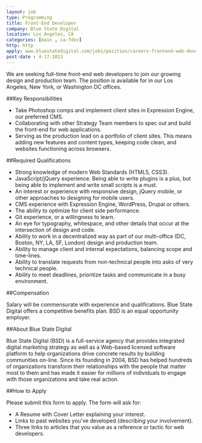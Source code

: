 ```yaml
---
layout: job
type: Programming
title: Front-End Developer
company: Blue State Digital
location: Los Angeles, CA
categories: [main , ca-fdev]
http: http
apply: www.bluestatedigital.com/jobs/position/careers-frontend-web-developer
post-date : 4-17-2013
---
```


We are seeking full-time front-end web developers to join our growing design and production team.  The position is available for in our Los Angeles, New York, or Washington DC offices.
 
##Key Responsibilities

* Take Photoshop comps and implement client sites in Expression Engine, our preferred CMS.
* Collaborating with other Strategy Team members to spec out and build the front-end for web applications.
* Serving as the production lead on a portfolio of client sites.  This means adding new features and content types, keeping code clean, and websites functioning across browsers.

##Required Qualifications

* Strong knowledge of modern Web Standards (HTML5, CSS3).
* JavaScript/jQuery experience.  Being able to write plugins is a plus, but being able to implement and write small scripts is a must.
* An interest or experience with responsive design, jQuery mobile, or other approaches to designing for mobile users.
* CMS experience with Expression Engine, WordPress, Drupal or others.
* The ability to optimize for client side performance.
* Git experience, or a willingness to learn.
* An eye for typography, whitespace, and other details that occur at the intersection of design and code.
* Ability to work in a decentralized way as part of our multi-office (DC, Boston, NY, LA, SF, London) design and production team.
* Ability to manage client and internal expectations, balancing scope and time-lines.
* Ability to translate requests from non-technical people into asks of very technical people.
* Ability to meet deadlines, prioritize tasks and communicate in a busy environment.

##Compensation

Salary will be commensurate with experience and qualifications.  Blue State Digital offers a competitive benefits plan. BSD is an equal opportunity employer.

##About Blue State Digital

Blue State Digital (BSD) is a full-service agency that provides integrated digital marketing strategy as well as a Web-based licensed software platform to help organizations drive concrete results by building communities on-line. Since its founding in 2004, BSD has helped hundreds of organizations transform their relationships with the people that matter most to them and has made it easier for millions of individuals to engage with those organizations and take real action.

##How to Apply

Please submit this form to apply.  The form will ask for:

* A Resume with Cover Letter explaining your interest.
* Links to past websites you've developed (describing your involvement).
* Three links to articles that you value as a reference or tactic for web developers.
